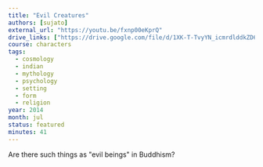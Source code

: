 ```yaml
---
title: "Evil Creatures"
authors: [sujato]
external_url: "https://youtu.be/fxnp00eKprQ"
drive_links: ["https://drive.google.com/file/d/1XK-T-TvyYN_icmrdlddkZD6N1CmKmcP9/view?usp=drivesdk"]
course: characters
tags:
  - cosmology
  - indian
  - mythology
  - psychology
  - setting
  - form
  - religion
year: 2014
month: jul
status: featured
minutes: 41
---
```


Are there such things as "evil beings" in Buddhism?

